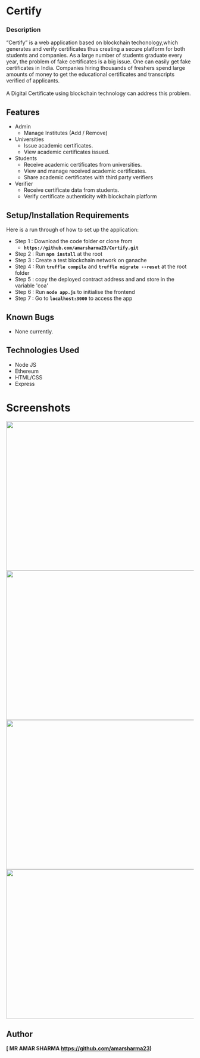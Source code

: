 # Certify
### Description


“Certify” is a web application based on blockchain techonology,which generates and verify certificates thus creating a secure platform for both students and companies. As a large number of students graduate every year, the problem of fake certificates is a big issue. One can easily get fake certificates in India. Companies hiring
thousands of freshers spend large amounts of money to get the educational certificates and transcripts verified of applicants. 
<br /><br />
A Digital Certificate using blockchain technology can address this problem. 


## Features
* Admin
  * Manage Institutes (Add / Remove)
* Universities
  * Issue academic certificates.
  * View academic certificates issued.
* Students
  * Receive academic certificates from universities.
  * View and manage received academic certificates.
  * Share academic certificates with third party verifiers
* Verifier
  * Receive certificate data from students.
  * Verify certificate authenticity with blockchain platform

## Setup/Installation Requirements
Here is a run through of how to set up the application:

* Step 1 : Download the code folder or clone from 
  * **`https://github.com/amarsharma23/Certify.git`** 
* Step 2 : Run  **`npm install`** at the root
* Step 3 : Create a test blockchain network on ganache
* Step 4 : Run  **`truffle compile`** and  **`truffle migrate --reset`** at the root folder
* Step 5 : copy the deployed contract address and and store in the variable 'coa'
* Step 6 : Run  **`node app.js`** to initialise the frontend
* Step 7 : Go to **`localhost:3000`** to access the app


## Known Bugs
* None currently.


## Technologies Used

- Node JS
- Ethereum
- HTML/CSS
- Express

# Screenshots

<img src="https://github.com/Mridul20/Certify/blob/2f46b7640ecb35f50aedad38e6b1bb1e65710116/Screenshot/home1.jpg" alt=""  width="700" height="400" />
<img src="https://github.com/Mridul20/Certify/blob/2f46b7640ecb35f50aedad38e6b1bb1e65710116/Screenshot/profile%20page.jpg" alt=""  width="700" height="400" />
<img src="https://github.com/Mridul20/Certify/blob/2f46b7640ecb35f50aedad38e6b1bb1e65710116/Screenshot/certificate.jpg" alt=""  width="700" height="400" />
<img src="https://github.com/Mridul20/Certify/blob/2f46b7640ecb35f50aedad38e6b1bb1e65710116/Screenshot/institute%20dashboard.jpg" alt=""  width="700" height="400" />

## Author
 **[ MR AMAR SHARMA https://github.com/amarsharma23)**
